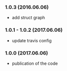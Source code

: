 ### 1.0.3 (2016.06.06)

* add struct graph

### 1.0.1 - 1.0.2 (2017.06.06)

* update travis config

### 1.0.0 (2017.06.06)

* publication of the code

